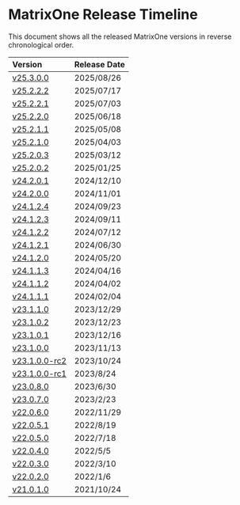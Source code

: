 # **MatrixOne Release Timeline**

This document shows all the released MatrixOne versions in reverse chronological order.

| **Version**                 | **Release Date** |
| :-------------------------- | :--------------- |
| [v25.3.0.0](v25.3.0.0.md)         | 2025/08/26      |
| [v25.2.2.2](v25.2.2.2.md)         | 2025/07/17       |
| [v25.2.2.1](v25.2.2.1.md)         | 2025/07/03       |
| [v25.2.2.0](v25.2.2.0.md)         | 2025/06/18       |
| [v25.2.1.1](v25.2.1.1.md)         | 2025/05/08       |
| [v25.2.1.0](v25.2.1.0.md)         | 2025/04/03       |
| [v25.2.0.3](v25.2.0.3.md)         | 2025/03/12       |
| [v25.2.0.2](v25.2.0.2.md)         | 2025/01/25       |
| [v24.2.0.1](v24.2.0.1.md)         | 2024/12/10       |
| [v24.2.0.0](v24.2.0.0.md)         | 2024/11/01       |
| [v24.1.2.4](v24.1.2.4.md)         | 2024/09/23       |
| [v24.1.2.3](v24.1.2.3.md)         | 2024/09/11       |
| [v24.1.2.2](v24.1.2.2.md)         | 2024/07/12       |
| [v24.1.2.1](v24.1.2.1.md)         | 2024/06/30       |
| [v24.1.2.0](v24.1.2.0.md)         | 2024/05/20       |
| [v24.1.1.3](v24.1.1.3.md)         | 2024/04/16       |
| [v24.1.1.2](v24.1.1.2.md)         | 2024/04/02       |
| [v24.1.1.1](v24.1.1.1.md)         | 2024/02/04       |
| [v23.1.1.0](v23.1.1.0.md)         | 2023/12/29       |
| [v23.1.0.2](v23.1.0.2.md)         | 2023/12/23       |
| [v23.1.0.1](v23.1.0.1.md)         | 2023/12/16       |
| [v23.1.0.0](v23.1.0.0.md)         | 2023/11/13       |
| [v23.1.0.0-rc2](v23.1.0.0-rc2.md) | 2023/10/24       |
| [v23.1.0.0-rc1](v23.1.0.0-rc1.md) | 2023/8/24        |
| [v23.0.8.0](v23.0.8.0.md)         | 2023/6/30        |
| [v23.0.7.0](v23.0.7.0.md)         | 2023/2/23        |
| [v22.0.6.0](v22.0.6.0.md)         | 2022/11/29       |
| [v22.0.5.1](v22.0.5.1.md)         | 2022/8/19        |
| [v22.0.5.0](v22.0.5.0.md)         | 2022/7/18        |
| [v22.0.4.0](v22.0.4.0.md)         | 2022/5/5         |
| [v22.0.3.0](v22.0.3.0.md)         | 2022/3/10        |
| [v22.0.2.0](v22.0.2.0.md)         | 2022/1/6         |
| [v21.0.1.0](v21.0.1.0.md)         | 2021/10/24       |

